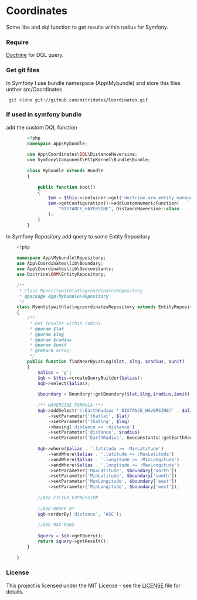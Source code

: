 Coordinates
================

Some libs and dql function to get results within radius for Symfony.
 
### Require

[Doctrine](https://www.doctrine-project.org/) for DQL query.

### Get git files

In Symfony I use bundle namespace (App\Mybundle) 
and store this files unther src/Coordinates
    
     git clone git://github.com/mitridates/Coordinates.git

### If used in symfony bundle

add the custom DQL function

```php
        <?php
        namespace App\Mybundle;
        
        use App\Coordinates\DQL\DistanceHaversine;
        use Symfony\Component\HttpKernel\Bundle\Bundle;
        
        class Mybundle extends Bundle
        {
        
            public function boot()
            {
                $em = $this->container->get('doctrine.orm.entity_manager');
                $em->getConfiguration()->addCustomNumericFunction(
                    "DISTANCE_HAVERSINE", DistanceHaversine::class
                );
            }
        }
````    

In Symfony Repository add query to some Entity Repository

```php
    <?php
    
    namespace App\Mybundle\Repository;
    use App\Coordinates\lib\Boundary;
    use App\Coordinates\lib\Geoconstants;
    use Doctrine\ORM\EntityRepository;
    
    /**
     * Class MyentitywithlatlngcoordinatesRepository
     * @package App\Mybundle\Repository
     */
    class MyentitywithlatlngcoordinatesRepository extends EntityRepository
    { 
        /**
         * Get results within radius.
         * @param $lat
         * @param $lng
         * @param $radius
         * @param $unit
         * @return array;
         */
        public function findNearByLatLng($lat, $lng, $radius, $unit)
        {
            $alias = 'g';
            $qb = $this->createQueryBuilder($alias);
            $qb->select($alias);
    
            $boundary = Boundary::getBoundary($lat,$lng,$radius,$unit);
    
            /** HAVERSINE FORMULA **/
            $qb->addSelect('(:EarthRadius * DISTANCE_HAVERSINE(' . $alias . '.latitude, ' . $alias . '.longitude, :thatlat, :thatlng)) AS distance')
                ->setParameter('thatlat', $lat)
                ->setParameter('thatlng', $lng)
                ->having('distance <= :distance')
                ->setParameter('distance', $radius)
                ->setParameter('EarthRadius', Geoconstants::getEarthRadius($unit));
    
            $qb->where($alias . '.latitude >= :MinLatitude')
                ->andWhere($alias . '.latitude <= :MaxLatitude')
                ->andWhere($alias . '.longitude >= :MinLongitude')
                ->andWhere($alias . '.longitude <= :MaxLongitude')
                ->setParameter('MaxLatitude', $boundary['north'])
                ->setParameter('MinLatitude', $boundary['south'])
                ->setParameter('MaxLongitude', $boundary['east'])
                ->setParameter('MinLongitude', $boundary['west']);
    
            //ADD FILTER EXPRESSION
    
            //ADD ORDER BY
            $qb->orderBy('distance', 'ASC');
    
            //ADD MAX ROWS
    
            $query = $qb->getQuery();
            return $query->getResult();
        }
    
    } 
````

### License

This project is licensed under the MIT License - see the [LICENSE](LICENSE) file for details.